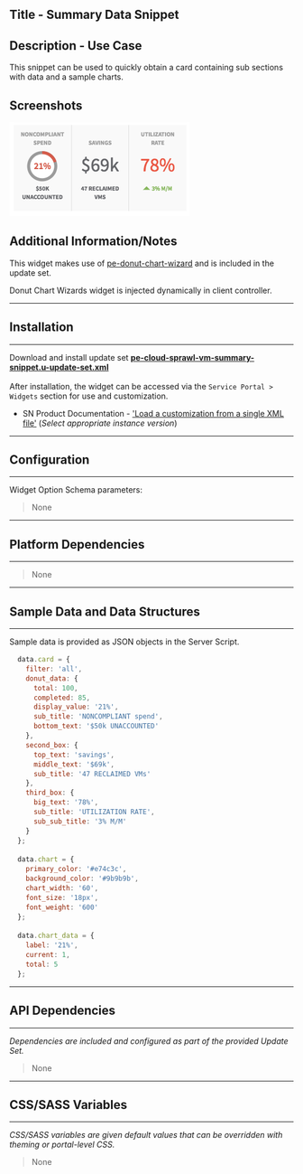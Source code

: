 ## Title - Summary Data Snippet

## Description - Use Case

This snippet can be used to quickly obtain a card containing sub sections with data and a sample charts.

## Screenshots
![](../images/pe-summary-data-snippet.png)

## Additional Information/Notes 
This widget makes use of [pe-donut-chart-wizard](https://github.com/platform-experience/serviceportal-widget-library/tree/master/Charts/pe-donut-chart-wizard) and is included in the update set.

Donut Chart Wizards widget is injected dynamically in client controller.

---
## Installation
---
Download and install update set **[pe-cloud-sprawl-vm-summary-snippet.u-update-set.xml](pe-cloud-sprawl-vm-summary-snippet.u-update-set.xml)** <br/><br/>
After installation, the widget can be accessed via the `Service Portal > Widgets` section for use and customization.<br/>
* SN Product Documentation - ['Load a customization from a single XML file'](https://docs.servicenow.com/search?q=Load+a+customization+from+a+single+XML+file)   (<i>Select appropriate instance version</i>)
---
## Configuration
---
Widget Option Schema parameters:
> None
---
## Platform Dependencies
---
> None
---
## Sample Data and Data Structures
---
Sample data is provided as JSON objects in the Server Script.
``` javascript
  data.card = {
    filter: 'all',
    donut_data: {
      total: 100,
      completed: 85,
      display_value: '21%',
      sub_title: 'NONCOMPLIANT spend',
      bottom_text: '$50k UNACCOUNTED'
    },
    second_box: {
      top_text: 'savings',
      middle_text: '$69k',
      sub_title: '47 RECLAIMED VMs'
    },
    third_box: {
      big_text: '78%',
      sub_title: 'UTILIZATION RATE',
      sub_sub_title: '3% M/M'
    }
  };

  data.chart = {
    primary_color: '#e74c3c',
    background_color: '#9b9b9b',
    chart_width: '60',
    font_size: '18px',
    font_weight: '600'
  };

  data.chart_data = {
    label: '21%',
    current: 1,
    total: 5
  };

```


---
## API Dependencies
---
<i>Dependencies are included and configured as part of the provided Update Set.</i>
> None
---
## CSS/SASS Variables
---
_CSS/SASS variables are given default values that can be overridden with theming or portal-level CSS._
> None